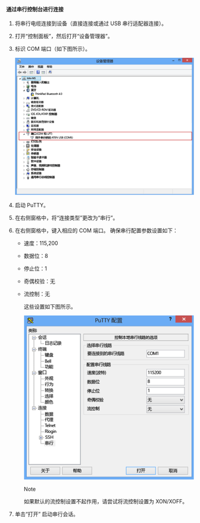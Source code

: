 <!--author=SharS last changed: 9/17/15-->

#### <a name="to-connect-through-the-serial-console"></a>通过串行控制台进行连接
1. 将串行电缆连接到设备（直接连接或通过 USB 串行适配器连接）。
2. 打开“控制面板”，然后打开“设备管理器”。
3. 标识 COM 端口（如下图所示）。
   
     ![通过串行控制台进行连接](./media/storsimple-use-putty/HCS_ConnectingDeviceS-include.png)
4. 启动 PuTTY。 
5. 在右侧窗格中，将“连接类型”更改为“串行”。
6. 在右侧窗格中，键入相应的 COM 端口。 确保串行配置参数设置如下：
   
   * 速度：115,200
   * 数据位：8
   * 停止位：1
   * 奇偶校验：无
   * 流控制：无
     
     这些设置如下图所示。
     
     ![PuTTY 设置](./media/storsimple-use-putty/HCS_PuttyConfig-include.png) 
     
     > [!NOTE]
     > 如果默认的流控制设置不起作用，请尝试将流控制设置为 XON/XOFF。
     > 
     > 
7. 单击“打开”  启动串行会话。

